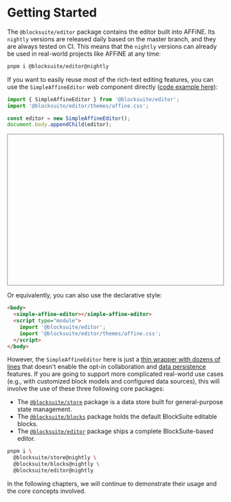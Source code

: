 # Getting Started

The `@blocksuite/editor` package contains the editor built into AFFiNE. Its `nightly` versions are released daily based on the master branch, and they are always tested on CI. This means that the `nightly` versions can already be used in real-world projects like AFFiNE at any time:

```sh
pnpm i @blocksuite/editor@nightly
```

If you want to easily reuse most of the rich-text editing features, you can use the `SimpleAffineEditor` web component directly ([code example here](https://github.com/toeverything/blocksuite/blob/master/packages/playground/examples/basic/index.html)):

```ts
import { SimpleAffineEditor } from '@blocksuite/editor';
import '@blocksuite/editor/themes/affine.css';

const editor = new SimpleAffineEditor();
document.body.appendChild(editor);
```

<div id="editor-example" style="height: 250px; border: 1px solid grey; padding: 50px;"></div>

<script>
import '@blocksuite/editor/themes/affine.css';

async function main() {
  const { SimpleAffineEditor } = await import('@blocksuite/editor');
  const container = document.getElementById('editor-example');
  const editor = new SimpleAffineEditor();
  container.appendChild(editor);
}

if (typeof window !== 'undefined') {
  main();
}
</script>

Or equivalently, you can also use the declarative style:

```html
<body>
  <simple-affine-editor></simple-affine-editor>
  <script type="module">
    import '@blocksuite/editor';
    import '@blocksuite/editor/themes/affine.css';
  </script>
</body>
```

However, the `SimpleAffineEditor` here is just a [thin wrapper with dozens of lines](https://github.com/toeverything/blocksuite/blob/master/packages/editor/src/components/simple-affine-editor.ts) that doesn't enable the opt-in collaboration and [data persistence](./data-persistence) features. If you are going to support more complicated real-world use cases (e.g., with customized block models and configured data sources), this will involve the use of these three following core packages:

- The [`@blocksuite/store`](https://github.com/toeverything/blocksuite/tree/master/packages/store) package is a data store built for general-purpose state management.
- The [`@blocksuite/blocks`](https://github.com/toeverything/blocksuite/tree/master/packages/blocks) package holds the default BlockSuite editable blocks.
- The [`@blocksuite/editor`](https://github.com/toeverything/blocksuite/tree/master/packages/editor) package ships a complete BlockSuite-based editor.

```sh
pnpm i \
  @blocksuite/store@nightly \
  @blocksuite/blocks@nightly \
  @blocksuite/editor@nightly
```

In the following chapters, we will continue to demonstrate their usage and the core concepts involved.
